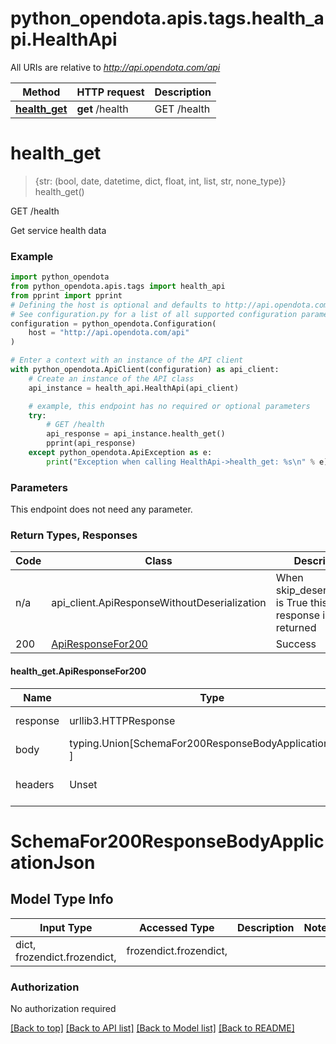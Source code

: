 <a name="__pageTop"></a>
# python_opendota.apis.tags.health_api.HealthApi

All URIs are relative to *http://api.opendota.com/api*

Method | HTTP request | Description
------------- | ------------- | -------------
[**health_get**](#health_get) | **get** /health | GET /health

# **health_get**
<a name="health_get"></a>
> {str: (bool, date, datetime, dict, float, int, list, str, none_type)} health_get()

GET /health

Get service health data

### Example

```python
import python_opendota
from python_opendota.apis.tags import health_api
from pprint import pprint
# Defining the host is optional and defaults to http://api.opendota.com/api
# See configuration.py for a list of all supported configuration parameters.
configuration = python_opendota.Configuration(
    host = "http://api.opendota.com/api"
)

# Enter a context with an instance of the API client
with python_opendota.ApiClient(configuration) as api_client:
    # Create an instance of the API class
    api_instance = health_api.HealthApi(api_client)

    # example, this endpoint has no required or optional parameters
    try:
        # GET /health
        api_response = api_instance.health_get()
        pprint(api_response)
    except python_opendota.ApiException as e:
        print("Exception when calling HealthApi->health_get: %s\n" % e)
```
### Parameters
This endpoint does not need any parameter.

### Return Types, Responses

Code | Class | Description
------------- | ------------- | -------------
n/a | api_client.ApiResponseWithoutDeserialization | When skip_deserialization is True this response is returned
200 | [ApiResponseFor200](#health_get.ApiResponseFor200) | Success

#### health_get.ApiResponseFor200
Name | Type | Description  | Notes
------------- | ------------- | ------------- | -------------
response | urllib3.HTTPResponse | Raw response |
body | typing.Union[SchemaFor200ResponseBodyApplicationJson, ] |  |
headers | Unset | headers were not defined |

# SchemaFor200ResponseBodyApplicationJson

## Model Type Info
Input Type | Accessed Type | Description | Notes
------------ | ------------- | ------------- | -------------
dict, frozendict.frozendict,  | frozendict.frozendict,  |  | 

### Authorization

No authorization required

[[Back to top]](#__pageTop) [[Back to API list]](../../../README.md#documentation-for-api-endpoints) [[Back to Model list]](../../../README.md#documentation-for-models) [[Back to README]](../../../README.md)

